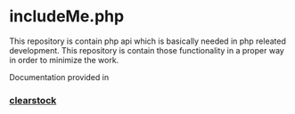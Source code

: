 <h1>includeMe.php</h1>

This repository is contain php api which is basically needed in php releated development. This repository is contain those functionality
in a proper way in order to minimize the work.

Documentation provided in 
<a href='http://clearstock.site88.net'> <h3><b>clearstock</b></h3> </a>
